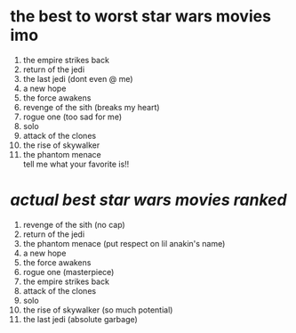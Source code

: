 # **the best to worst star wars movies imo**
1. the empire strikes back  
2. return of the jedi
3. the last jedi (dont even @ me)
4. a new hope 
5. the force awakens
6. revenge of the sith (breaks my heart)
7. rogue one (too sad for me)
8. solo
9. attack of the clones
10. the rise of skywalker
11. the phantom menace  
tell me what your favorite is!!

# *actual best star wars movies ranked*
1. revenge of the sith (no cap)
2. return of the jedi
3. the phantom menace (put respect on lil anakin's name)
4. a new hope
5. the force awakens
6. rogue one (masterpiece)
7. the empire strikes back
8. attack of the clones
9. solo
10. the rise of skywalker (so much potential)
11. the last jedi (absolute garbage)
